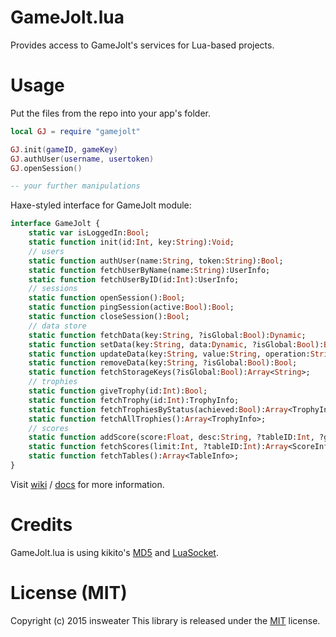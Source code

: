 # GameJolt.lua
Provides access to GameJolt's services for Lua-based projects.

# Usage
Put the files from the repo into your app's folder.

```lua
local GJ = require "gamejolt"

GJ.init(gameID, gameKey)
GJ.authUser(username, usertoken)
GJ.openSession()

-- your further manipulations
```

Haxe-styled interface for GameJolt module:

```haxe
interface GameJolt {
	static var isLoggedIn:Bool;
	static function init(id:Int, key:String):Void;
	// users
	static function authUser(name:String, token:String):Bool;
	static function fetchUserByName(name:String):UserInfo;
	static function fetchUserByID(id:Int):UserInfo;
	// sessions
	static function openSession():Bool;
	static function pingSession(active:Bool):Bool;
	static function closeSession():Bool;
	// data store
	static function fetchData(key:String, ?isGlobal:Bool):Dynamic;
	static function setData(key:String, data:Dynamic, ?isGlobal:Bool):Bool;
	static function updateData(key:String, value:String, operation:String, ?isGlobal:Bool):String;
	static function removeData(key:String, ?isGlobal:Bool):Bool;
	static function fetchStorageKeys(?isGlobal:Bool):Array<String>;
	// trophies
	static function giveTrophy(id:Int):Bool;
	static function fetchTrophy(id:Int):TrophyInfo;
	static function fetchTrophiesByStatus(achieved:Bool):Array<TrophyInfo>;
	static function fetchAllTrophies():Array<TrophyInfo>;
	// scores
	static function addScore(score:Float, desc:String, ?tableID:Int, ?guestName:String, ?extraData:String):Bool;
	static function fetchScores(limit:Int, ?tableID:Int):Array<ScoreInfo>;
	static function fetchTables():Array<TableInfo>;
}
```
Visit [wiki](https://github.com/insweater/gamejoltlua/wiki) / [docs](http://gamejolt.com/api/doc/game/) for more information.

# Credits
GameJolt.lua is using kikito's [MD5](https://github.com/kikito/md5.lua) and [LuaSocket](http://w3.impa.br/~diego/software/luasocket/home.html).

# License (MIT)
Copyright (c) 2015 insweater
This library is released under the [MIT](http://opensource.org/licenses/MIT) license.
